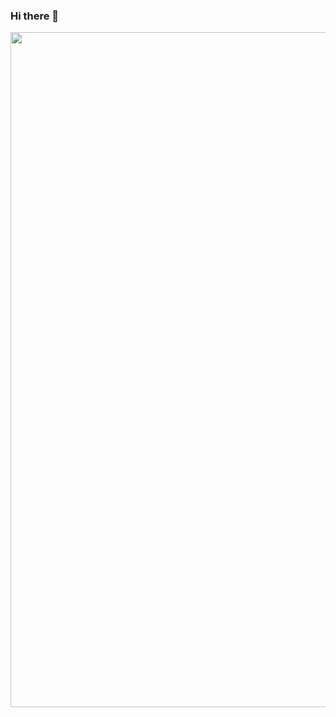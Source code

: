 ### Hi there 👋
<p align="center">
  <img width="1920" height="1080" src="https://user-images.githubusercontent.com/87321166/213806920-6f48d021-a9e9-435f-88bc-d0aacdccdfef.jpg">
</p>


<!--
**MarzanIvan/MarzanIvan** is a ✨ _special_ ✨ repository because its `README.md` (this file) appears on your GitHub profile.

Here are some ideas to get you started:

- 🔭 I’m currently working on ...
- 🌱 I’m currently learning ...
- 👯 I’m looking to collaborate on ...
- 🤔 I’m looking for help with ...
- 💬 Ask me about ...
- 📫 How to reach me: ...
- 😄 Pronouns: ...
- ⚡ Fun fact: ...
-->
